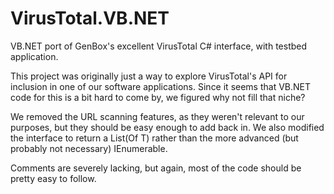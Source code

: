 VirusTotal.VB.NET
=================

VB.NET port of GenBox's excellent VirusTotal C# interface, with testbed application.

This project was originally just a way to explore VirusTotal's API for inclusion in one
of our software applications. Since it seems that VB.NET code for this is a bit hard to
come by, we figured why not fill that niche?

We removed the URL scanning features, as they weren't relevant to our purposes, but they
should be easy enough to add back in. We also modified the interface to return a List(Of T)
rather than the more advanced (but probably not necessary) IEnumerable.

Comments are severely lacking, but again, most of the code should be pretty easy to follow.
